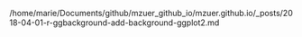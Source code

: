 /home/marie/Documents/github/mzuer_github_io/mzuer.github.io/_posts/2018-04-01-r-ggbackground-add-background-ggplot2.md